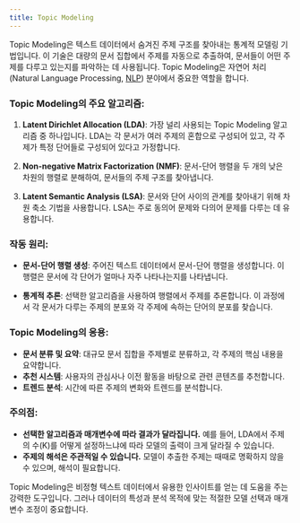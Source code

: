 ```yaml
---
title: Topic Modeling
---
```


Topic Modeling은 텍스트 데이터에서 숨겨진 주제 구조를 찾아내는 통계적 모델링 기법입니다. 이 기술은 대량의 문서 집합에서 주제를 자동으로 추출하여, 문서들이 어떤 주제를 다루고 있는지를 파악하는 데 사용됩니다. Topic Modeling은 자연어 처리(Natural Language Processing, [NLP](https://code7ssage.github.io/NLP/)) 분야에서 중요한 역할을 합니다.

### Topic Modeling의 주요 알고리즘:

1. **Latent Dirichlet Allocation (LDA)**: 가장 널리 사용되는 Topic Modeling 알고리즘 중 하나입니다. LDA는 각 문서가 여러 주제의 혼합으로 구성되어 있고, 각 주제가 특정 단어들로 구성되어 있다고 가정합니다.
    
2. **Non-negative Matrix Factorization (NMF)**: 문서-단어 행렬을 두 개의 낮은 차원의 행렬로 분해하여, 문서들의 주제 구조를 찾아냅니다.
    
3. **Latent Semantic Analysis (LSA)**: 문서와 단어 사이의 관계를 찾아내기 위해 차원 축소 기법을 사용합니다. LSA는 주로 동의어 문제와 다의어 문제를 다루는 데 유용합니다.
    

### 작동 원리:

- **문서-단어 행렬 생성**: 주어진 텍스트 데이터에서 문서-단어 행렬을 생성합니다. 이 행렬은 문서에 각 단어가 얼마나 자주 나타나는지를 나타냅니다.
    
- **통계적 추론**: 선택한 알고리즘을 사용하여 행렬에서 주제를 추론합니다. 이 과정에서 각 문서가 다루는 주제의 분포와 각 주제에 속하는 단어의 분포를 찾습니다.
    

### Topic Modeling의 응용:

- **문서 분류 및 요약**: 대규모 문서 집합을 주제별로 분류하고, 각 주제의 핵심 내용을 요약합니다.
- **추천 시스템**: 사용자의 관심사나 이전 활동을 바탕으로 관련 콘텐츠를 추천합니다.
- **트렌드 분석**: 시간에 따른 주제의 변화와 트렌드를 분석합니다.

### 주의점:

- **선택한 알고리즘과 매개변수에 따라 결과가 달라집니다.** 예를 들어, LDA에서 주제의 수(K)를 어떻게 설정하느냐에 따라 모델의 출력이 크게 달라질 수 있습니다.
- **주제의 해석은 주관적일 수 있습니다.** 모델이 추출한 주제는 때때로 명확하지 않을 수 있으며, 해석이 필요합니다.

Topic Modeling은 비정형 텍스트 데이터에서 유용한 인사이트를 얻는 데 도움을 주는 강력한 도구입니다. 그러나 데이터의 특성과 분석 목적에 맞는 적절한 모델 선택과 매개변수 조정이 중요합니다.
